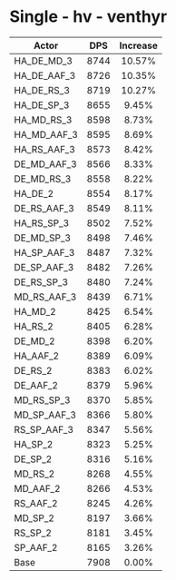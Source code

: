 # Single - hv - venthyr
| Actor | DPS | Increase |
|---|:---:|:---:|
|HA_DE_MD_3|8744|10.57%|
|HA_DE_AAF_3|8726|10.35%|
|HA_DE_RS_3|8719|10.27%|
|HA_DE_SP_3|8655|9.45%|
|HA_MD_RS_3|8598|8.73%|
|HA_MD_AAF_3|8595|8.69%|
|HA_RS_AAF_3|8573|8.42%|
|DE_MD_AAF_3|8566|8.33%|
|DE_MD_RS_3|8558|8.22%|
|HA_DE_2|8554|8.17%|
|DE_RS_AAF_3|8549|8.11%|
|HA_RS_SP_3|8502|7.52%|
|DE_MD_SP_3|8498|7.46%|
|HA_SP_AAF_3|8487|7.32%|
|DE_SP_AAF_3|8482|7.26%|
|DE_RS_SP_3|8480|7.24%|
|MD_RS_AAF_3|8439|6.71%|
|HA_MD_2|8425|6.54%|
|HA_RS_2|8405|6.28%|
|DE_MD_2|8398|6.20%|
|HA_AAF_2|8389|6.09%|
|DE_RS_2|8383|6.02%|
|DE_AAF_2|8379|5.96%|
|MD_RS_SP_3|8370|5.85%|
|MD_SP_AAF_3|8366|5.80%|
|RS_SP_AAF_3|8347|5.56%|
|HA_SP_2|8323|5.25%|
|DE_SP_2|8316|5.16%|
|MD_RS_2|8268|4.55%|
|MD_AAF_2|8266|4.53%|
|RS_AAF_2|8245|4.26%|
|MD_SP_2|8197|3.66%|
|RS_SP_2|8181|3.45%|
|SP_AAF_2|8165|3.26%|
|Base|7908|0.00%|
